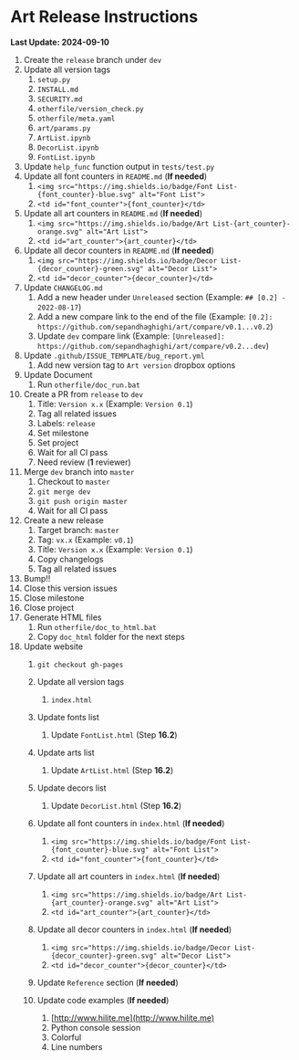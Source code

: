 
# Art Release Instructions

**Last Update: 2024-09-10**

1. Create the `release` branch under `dev`
2. Update all version tags
	1. `setup.py`
	2. `INSTALL.md`
	3. `SECURITY.md`
	4. `otherfile/version_check.py`
	5. `otherfile/meta.yaml`
	6. `art/params.py`
	7. `ArtList.ipynb`
	8. `DecorList.ipynb`
	9. `FontList.ipynb`
3. Update `help_func` function output in `tests/test.py`
4. Update all font counters in `README.md` (**If needed**)
	1. `<img src="https://img.shields.io/badge/Font List-{font_counter}-blue.svg" alt="Font List">`
	2. `<td id="font_counter">{font_counter}</td>`
5. Update all art counters in `README.md` (**If needed**)
	1. `<img src="https://img.shields.io/badge/Art List-{art_counter}-orange.svg" alt="Art List">`
	2. `<td id="art_counter">{art_counter}</td>`
6. Update all decor counters in `README.md` (**If needed**)
	1. `<img src="https://img.shields.io/badge/Decor List-{decor_counter}-green.svg" alt="Decor List">`
	2. `<td id="decor_counter">{decor_counter}</td>`
7. Update `CHANGELOG.md`
	1. Add a new header under `Unreleased` section (Example: `## [0.2] - 2022-08-17`)
	2. Add a new compare link to the end of the file (Example: `[0.2]: https://github.com/sepandhaghighi/art/compare/v0.1...v0.2`)
	3. Update `dev` compare link (Example: `[Unreleased]: https://github.com/sepandhaghighi/art/compare/v0.2...dev`)
8. Update `.github/ISSUE_TEMPLATE/bug_report.yml`
   1. Add new version tag to `Art version` dropbox options
9.  Update Document
	1. Run `otherfile/doc_run.bat`
10. Create a PR from `release` to `dev`
	1. Title: `Version x.x` (Example: `Version 0.1`)
	2. Tag all related issues
	3. Labels: `release`
	4. Set milestone
	5. Set project
	6. Wait for all CI pass
	7. Need review (**1** reviewer)
11. Merge `dev` branch into `master`
	1. Checkout to `master`
	2. `git merge dev`
	3. `git push origin master`
	4. Wait for all CI pass
12. Create a new release
	1. Target branch: `master`
	2. Tag: `vx.x` (Example: `v0.1`)
	3. Title: `Version x.x` (Example: `Version 0.1`)
	4. Copy changelogs
	5. Tag all related issues
13. Bump!!
14. Close this version issues
15. Close milestone
16. Close project
17. Generate HTML files
	1. Run `otherfile/doc_to_html.bat`
	2. Copy `doc_html` folder for the next steps
18. Update website
	1. `git checkout gh-pages`
	2. Update all version tags
		1. `index.html`
	3. Update fonts list
		1. Update `FontList.html` (Step **16.2**)
	4. Update arts list
		1. Update `ArtList.html` (Step **16.2**)
	5. Update decors list
		1. Update `DecorList.html` (Step **16.2**)
	6. Update all font counters in `index.html` (**If needed**)
		1. `<img src="https://img.shields.io/badge/Font List-{font_counter}-blue.svg" alt="Font List">`
		2. `<td id="font_counter">{font_counter}</td>`
	7. Update all art counters in `index.html` (**If needed**)
		1. `<img src="https://img.shields.io/badge/Art List-{art_counter}-orange.svg" alt="Art List">`
		2. `<td id="art_counter">{art_counter}</td>`
	8. Update all decor counters in `index.html` (**If needed**)
		1. `<img src="https://img.shields.io/badge/Decor List-{decor_counter}-green.svg" alt="Decor List">`
		2. `<td id="decor_counter">{decor_counter}</td>`

	9. Update `Reference` section (**If needed**)
	10. Update code examples (**If needed**)
		1. [http://www.hilite.me](http://www.hilite.me)
		2. Python console session
		3. Colorful
		4. Line numbers
